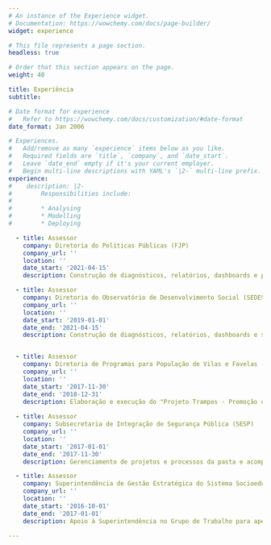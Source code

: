 ```yaml
---
# An instance of the Experience widget.
# Documentation: https://wowchemy.com/docs/page-builder/
widget: experience

# This file represents a page section.
headless: true

# Order that this section appears on the page.
weight: 40

title: Experiência
subtitle:

# Date format for experience
#   Refer to https://wowchemy.com/docs/customization/#date-format
date_format: Jan 2006

# Experiences.
#   Add/remove as many `experience` items below as you like.
#   Required fields are `title`, `company`, and `date_start`.
#   Leave `date_end` empty if it's your current employer.
#   Begin multi-line descriptions with YAML's `|2-` multi-line prefix.
experience:
#    description: |2-
#        Responsibilities include:
#        
#        * Analysing
#        * Modelling
#        * Deploying

  - title: Assessor
    company: Diretoria do Políticas Públicas (FJP)
    company_url: ''
    location: ''
    date_start: '2021-04-15'
    description: Construção de diagnósticos, relatórios, dashboards e pesquisas de monitoramento e avaliação de Programas Estratégicos do Governo de Minas Gerais. Atualmente trabalhando em uma pesquisa de avaliação do Programa Rede Cuidar e outra sobre a letalidade policial de Minas Gerais.

  - title: Assessor
    company: Diretoria do Observatório de Desenvolvimento Social (SEDESE)
    company_url: ''
    location: ''
    date_start: '2019-01-01'
    date_end: '2021-04-15'
    description: Construção de diagnósticos, relatórios, dashboards e sistemas para a construção do Programa Percursos Gerais, Programa Bolsa Merenda, Diagnóstico Estadual das Juventudes de Minas Gerais e o Plano Estadual de Habitação.


  - title: Assessor
    company: Diretoria de Programas para População de Vilas e Favelas (SEDESE)
    company_url: ''
    location: ''
    date_start: '2017-11-30'
    date_end: '2018-12-31'
    description: Elaboração e execução do "Projeto Trampos - Promoção da Inclusão Produtiva Jovem / Programa Juventudes", política de juventude voltada para a redução das vulnerabilidades sociais e inclusão produtiva jovem.
        
  - title: Assessor
    company: Subsecretaria de Integração de Segurança Pública (SESP)
    company_url: ''
    location: ''
    date_start: '2017-01-01'
    date_end: '2017-11-30'
    description: Gerenciamento de projetos e processos da pasta e acompanhando o planejamento estratégico das ações da Subsecretaria.

  - title: Assessor
    company: Superintendência de Gestão Estratégica do Sistema Socioeducativo (SESP)
    company_url: ''
    location: ''
    date_start: '2016-10-01'
    date_end: '2017-01-01'
    description: Apoio à Superintendência no Grupo de Trabalho para aperfeiçoamento do Sistema Socioeducativo.

---
```

